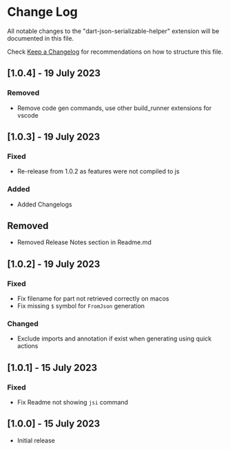 # Change Log

All notable changes to the "dart-json-serializable-helper" extension will be documented in this file.

Check [Keep a Changelog](http://keepachangelog.com/) for recommendations on how to structure this file.

## [1.0.4] - 19 July 2023

### Removed

- Remove code gen commands, use other build_runner extensions for vscode

## [1.0.3] - 19 July 2023

### Fixed

- Re-release from 1.0.2 as features were not compiled to js
  
### Added

- Added Changelogs

## Removed

- Removed Release Notes section in Readme.md

## [1.0.2] - 19 July 2023

### Fixed

- Fix filename for part not retrieved correctly on macos
- Fix missing `$` symbol for `FromJson` generation

### Changed

- Exclude imports and annotation if exist when generating using quick actions

## [1.0.1] - 15 July 2023

### Fixed

- Fix Readme not showing `jsi` command

## [1.0.0] - 15 July 2023

- Initial release
  